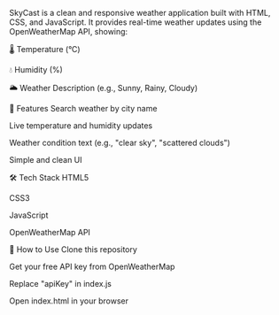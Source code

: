 SkyCast is a clean and responsive weather application built with HTML, CSS, and JavaScript. It provides real-time weather updates using the OpenWeatherMap API, showing:

🌡️ Temperature (°C)

💧 Humidity (%)

🌥️ Weather Description (e.g., Sunny, Rainy, Cloudy)

🔧 Features
Search weather by city name

Live temperature and humidity updates

Weather condition text (e.g., "clear sky", "scattered clouds")

Simple and clean UI

🛠️ Tech Stack
HTML5

CSS3

JavaScript 

OpenWeatherMap API

🚀 How to Use
Clone this repository

Get your free API key from OpenWeatherMap

Replace "apiKey" in index.js

Open index.html in your browser
